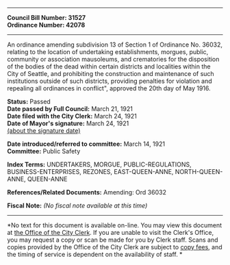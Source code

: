 * * * * *  
  
**Council Bill Number: [](#h0)[](#h2)31527**   
**Ordinance Number: 42078**  
  
* * * * *  
  
An ordinance amending subdivision 13 of Section 1 of Ordinance No. 36032, relating to the location of undertaking establishments, morgues, public, community or association mausoleums, and crematories for the disposition of the bodies of the dead within certain districts and localities within the City of Seattle, and prohibiting the construction and maintenance of such institutions outside of such districts, providing penalties for violation and repealing all ordinances in conflict", approved the 20th day of May 1916.  
  
**Status:** Passed   
**Date passed by Full Council:** March 21, 1921   
**Date filed with the City Clerk:** March 24, 1921   
**Date of Mayor's signature:** March 24, 1921   
[(about the signature date)](/~public/approvaldate.htm)   
  
  
**Date introduced/referred to committee:** March 14, 1921   
**Committee:** Public Safety   
  
**Index Terms:** UNDERTAKERS, MORGUE, PUBLIC-REGULATIONS, BUSINESS-ENTERPRISES, REZONES, EAST-QUEEN-ANNE, NORTH-QUEEN-ANNE, QUEEN-ANNE  
  
**References/Related Documents:** Amending: Ord 36032  
  
**Fiscal Note:** *(No fiscal note available at this time)*  
  
* * * * *  
  
*No text for this document is available on-line. You may view this document at [the Office of the City Clerk](http://www.seattle.gov/leg/clerk/contactUs.htm). If you are unable to visit the Clerk's Office, you may request a copy or scan be made for you by Clerk staff. Scans and copies provided by the Office of the City Clerk are subject to [copy fees](http://clerk.seattle.gov/~public/clerkfees.htm), and the timing of service is dependent on the availability of staff. *  
  
  

